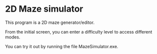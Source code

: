 # 2D Maze simulator
This program is a 2D maze generator/editor. 

From the initial screen, you can enter a difficulty level to access different modes.

You can try it out by running the file MazeSimulator.exe.
